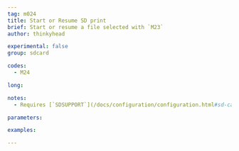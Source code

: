 ```yaml
---
tag: m024
title: Start or Resume SD print
brief: Start or resume a file selected with `M23`
author: thinkyhead

experimental: false
group: sdcard

codes:
  - M24

long:

notes:
  - Requires [`SDSUPPORT`](/docs/configuration/configuration.html#sd-card)

parameters:

examples:

---
```


